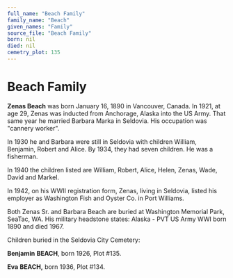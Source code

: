 ```yaml
---
full_name: "Beach Family"
family_name: "Beach"
given_names: "Family"
source_file: "Beach Family"
born: nil
died: nil
cemetry_plot: 135
---
```

# Beach Family

**Zenas Beach** was born January 16, 1890 in Vancouver, Canada. In 1921,
at age 29, Zenas was inducted from Anchorage, Alaska into the US Army.
That same year he married Barbara Marka in Seldovia. His occupation was
"cannery worker".

In 1930 he and Barbara were still in Seldovia with children William,
Benjamin, Robert and Alice. By 1934, they had seven children. He was a
fisherman.

In 1940 the children listed are William, Robert, Alice, Helen, Zenas,
Wade, David and Markel.

In 1942, on his WWII registration form, Zenas, living in Seldovia,
listed his employer as Washington Fish and Oyster Co. in Port Williams.

Both Zenas Sr. and Barbara Beach are buried at Washington Memorial Park,
SeaTac, WA. His military headstone states: Alaska - PVT US Army WWI born
1890 and died 1967.

Children buried in the Seldovia City Cemetery:

**Benjamin** **BEACH**, born 1926, Plot \#135.

**Eva** **BEACH,** born 1936, Plot \#134.
